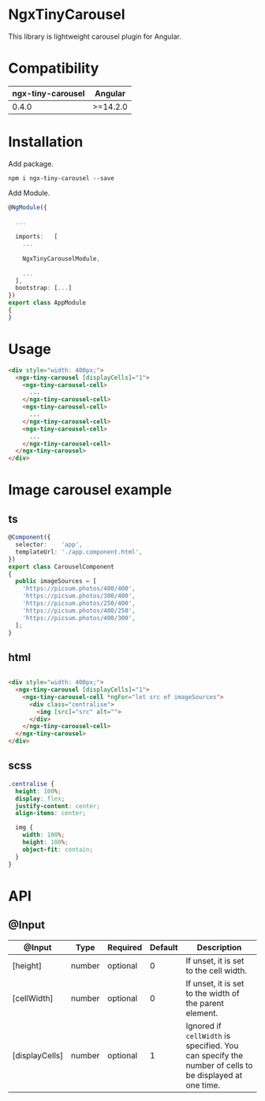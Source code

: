 # NgxTinyCarousel

This library is lightweight carousel plugin for Angular.

# Compatibility

| ngx-tiny-carousel | Angular   |
|-------------------|-----------|
| 0.4.0             | \>=14.2.0 |

# Installation

Add package.

```shell
npm i ngx-tiny-carousel --save
```

Add Module.

```typescript
@NgModule({
  
  ...
    
  imports:   [
    ...
      
    NgxTinyCarouselModule,
  
    ...
  ],
  bootstrap: [...]
})
export class AppModule
{
}
```

# Usage

```html
<div style="width: 400px;">
  <ngx-tiny-carousel [displayCells]="1">
    <ngx-tiny-carousel-cell>
      ...
    </ngx-tiny-carousel-cell>
    <ngx-tiny-carousel-cell>
      ...
    </ngx-tiny-carousel-cell>
    <ngx-tiny-carousel-cell>
      ...
    </ngx-tiny-carousel-cell>
  </ngx-tiny-carousel>
</div>
```

# Image carousel example

## ts

```typescript
@Component({
  selector:    'app',
  templateUrl: './app.component.html',
})
export class CarouselComponent
{
  public imageSources = [
    'https://picsum.photos/400/400',
    'https://picsum.photos/300/400',
    'https://picsum.photos/250/400',
    'https://picsum.photos/400/250',
    'https://picsum.photos/400/300',
  ];
}
```

## html

```html

<div style="width: 400px;">
  <ngx-tiny-carousel [displayCells]="1">
    <ngx-tiny-carousel-cell *ngFor="let src of imageSources">
      <div class="centralise">
        <img [src]="src" alt="">
      </div>
    </ngx-tiny-carousel-cell>
  </ngx-tiny-carousel>
</div>
```

## scss

```scss
.centralise {
  height: 100%;
  display: flex;
  justify-content: center;
  align-items: center;

  img {
    width: 100%;
    height: 100%;
    object-fit: contain;
  }
}
```

# API

## @Input

| @Input         | Type   | Required | Default | Description                                                                                           |
|----------------|--------|----------|---------|-------------------------------------------------------------------------------------------------------|
| [height]       | number | optional | 0       | If unset, it is set to the cell width.                                                                |
| [cellWidth]    | number | optional | 0       | If unset, it is set to the width of the parent element.                                               |
| [displayCells] | number | optional | 1       | Ignored if `cellWidth` is specified. You can specify the number of cells to be displayed at one time. |
